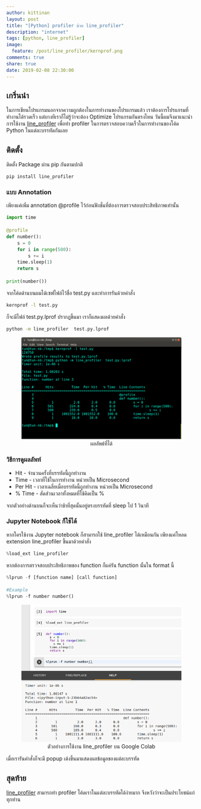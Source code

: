 ```yaml
---
author: kittinan
layout: post
title: "[Python] profiler ด้วย line_profiler"
description: "internet"
tags: [python, line_profiler]
image:
  feature: /post/line_profiler/kernprof.png
comments: true
share: true
date: 2019-02-08 22:30:00
---
```


## เกริ่นนำ
ในการเขียนโปรแกรมนอกจากความถูกต้องในการทำงานของโปรแกรมแล้ว เราต้องการโปรแกรมที่ทำงานได้รวดเร็ว แต่บางทีเราก็ไม่รู้ว่าจะต้อง Optimize โปรแกรมกันตรงไหน วันนี้ผมจึงมาแนะนำการใช้งาน [line_profiler](https://github.com/rkern/line_profiler) เพื่อทำ profiler ในการตรวจสอบความเร็วในการทำงานของโค้ด Python ในแต่ละบรรทัดกันเลย


## ติดตั้ง
ติดตั้ง Package ผ่าน pip กันตามปกติ

```bash
pip install line_profiler
```

### แบบ Annotation

เพียงแค่เพิ่ม annotation  @profile ไว้ก่อนฟังชั่นที่ต้องการตรวจสอบประสิทธิภาพเท่านั้น

```python
import time

@profile
def number():
	s = 0
	for i in range(500):
		s += i
	time.sleep(1)
	return s

print(number())
```

จากโค้ดด้านบนผมได้เซฟไฟล์ไว้ชื่อ test.py และทำการรันด้วยคำสั่ง

```bash
kernprof -l test.py
```

ก็จะมีไฟล์ test.py.lprof ปรากฎขึ้นมา เราก็แสดงผลด้วยคำสั่ง

```bash
python -m line_profiler  test.py.lprof
```

<figure><center>
  <img src="/images/post/line_profiler/kernprof.png" data-action="zoom"/>

  <figcaption>
    <a title="Inline Code 1">
      ผลลัพธ์ที่ได้
    </a>
  </figcaption>
</center></figure>

### วิธีการดูผลลัพท์

- Hit - จำนวนครั้งที่บรรทัดนี้ถูกทำงาน 
- Time - เวลาที่ใช้ในการทำงาน หน่วยเป็น Microsecond 
- Per Hit - เวลาเฉลี่ยเมื่อบรรทัดนี้ถูกทำงาน หน่วยเป็น Microsecond 
- % Time - สัดส่วนเวลาทั้งหมดที่ใช้คิดเป็น %

จากตัวอย่างด้านบนก็จะเห็นว่าช้าที่สุดนั้นอยู่ตรงบรรทัดที่ sleep ไป 1 วินาที

### Jupyter Notebook ก็ใช้ได้

หากใครใช้งาน Jupyter notebook ก็สามารถใช้ line_profiler ได้เหมือนกัน เพียงแค่โหลด extension line_profiler ขึ้นมาด้วยคำสั่ง

```python
%load_ext line_profiler
```

หากต้องการตรวจสอบประสิทธิภาพของ function ก็แค่รัน function นั้นใน format นี้

```python
%lprun -f [function name] [call function]

#Example
%lprun -f number number()
```

<figure><center>
  <img src="/images/post/line_profiler/notebook_prof.png" data-action="zoom"/>

  <figcaption>
    <a title="Inline Code 1">
      ตัวอย่างการใช้งาน line_profiler บน Google Colab
    </a>
  </figcaption>
</center></figure>

เมื่อเรารันคำสั่งก็จะมี popup เด้งขึ้นมาแสดงผลข้อมูลของแต่ละบรรทัด

## สุดท้าย
[line_profiler](https://github.com/rkern/line_profiler) สามารถทำ profiler โค้ดเราในแต่ละบรรทัดได้ง่ายมาก จึงหวังว่าจะเป็นประโยชน์แก่ทุกท่าน